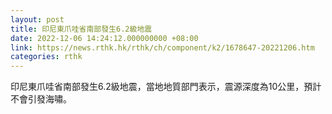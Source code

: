 ```yaml
---
layout: post
title: 印尼東爪哇省南部發生6.2級地震
date: 2022-12-06 14:24:12.000000000 +08:00
link: https://news.rthk.hk/rthk/ch/component/k2/1678647-20221206.htm
categories: rthk
---
```


印尼東爪哇省南部發生6.2級地震，當地地質部門表示，震源深度為10公里，預計不會引發海嘯。
